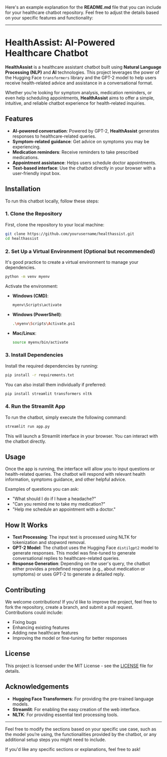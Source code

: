 Here's an example explanation for the **README.md** file that you can include for your healthcare chatbot repository. Feel free to adjust the details based on your specific features and functionality:

---

# HealthAssist: AI-Powered Healthcare Chatbot

**HealthAssist** is a healthcare assistant chatbot built using **Natural Language Processing (NLP)** and **AI** technologies. This project leverages the power of the Hugging Face `transformers` library and the GPT-2 model to help users receive health-related advice and assistance in a conversational format. 

Whether you’re looking for symptom analysis, medication reminders, or even help scheduling appointments, **HealthAssist** aims to offer a simple, intuitive, and reliable chatbot experience for health-related inquiries.

## Features

- **AI-powered conversation**: Powered by GPT-2, **HealthAssist** generates responses to healthcare-related queries.
- **Symptom-related guidance**: Get advice on symptoms you may be experiencing.
- **Medication reminders**: Receive reminders to take prescribed medications.
- **Appointment assistance**: Helps users schedule doctor appointments.
- **Text-based interface**: Use the chatbot directly in your browser with a user-friendly input box.

## Installation

To run this chatbot locally, follow these steps:

### 1. Clone the Repository
First, clone the repository to your local machine:

```bash
git clone https://github.com/yourusername/healthassist.git
cd healthassist
```

### 2. Set Up a Virtual Environment (Optional but recommended)

It's good practice to create a virtual environment to manage your dependencies.

```bash
python -m venv myenv
```

Activate the environment:
- **Windows (CMD)**:
  ```bash
  myenv\Scripts\activate
  ```
- **Windows (PowerShell)**:
  ```bash
  .\myenv\Scripts\Activate.ps1
  ```
- **Mac/Linux**:
  ```bash
  source myenv/bin/activate
  ```

### 3. Install Dependencies

Install the required dependencies by running:

```bash
pip install -r requirements.txt
```

You can also install them individually if preferred:

```bash
pip install streamlit transformers nltk
```

### 4. Run the Streamlit App

To run the chatbot, simply execute the following command:

```bash
streamlit run app.py
```

This will launch a Streamlit interface in your browser. You can interact with the chatbot directly.

## Usage

Once the app is running, the interface will allow you to input questions or health-related queries. The chatbot will respond with relevant health information, symptoms guidance, and other helpful advice.

Examples of questions you can ask:

- "What should I do if I have a headache?"
- "Can you remind me to take my medication?"
- "Help me schedule an appointment with a doctor."

## How It Works

- **Text Processing**: The input text is processed using NLTK for tokenization and stopword removal.
- **GPT-2 Model**: The chatbot uses the Hugging Face `distilgpt2` model to generate responses. This model was fine-tuned to generate conversational replies to healthcare-related queries.
- **Response Generation**: Depending on the user's query, the chatbot either provides a predefined response (e.g., about medication or symptoms) or uses GPT-2 to generate a detailed reply.

## Contributing

We welcome contributions! If you'd like to improve the project, feel free to fork the repository, create a branch, and submit a pull request. Contributions could include:

- Fixing bugs
- Enhancing existing features
- Adding new healthcare features
- Improving the model or fine-tuning for better responses

## License

This project is licensed under the MIT License - see the [LICENSE](LICENSE) file for details.

## Acknowledgements

- **Hugging Face Transformers**: For providing the pre-trained language models.
- **Streamlit**: For enabling the easy creation of the web interface.
- **NLTK**: For providing essential text processing tools.

---

Feel free to modify the sections based on your specific use case, such as the model you’re using, the functionalities provided by the chatbot, or any additional setup steps you might need to include. 

If you'd like any specific sections or explanations, feel free to ask!
